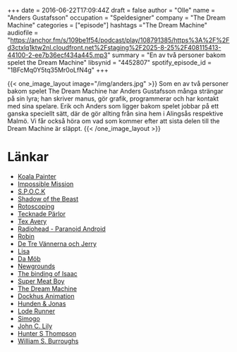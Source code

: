 +++
date = 2016-06-22T17:09:44Z
draft = false
author = "Olle"
name = "Anders Gustafsson"
occupation = "Speldesigner"
company = "The Dream Machine"
categories = ["episode"]
hashtags ="The Dream Machine"
audiofile = "https://anchor.fm/s/109be1f54/podcast/play/108791385/https%3A%2F%2Fd3ctxlq1ktw2nl.cloudfront.net%2Fstaging%2F2025-8-25%2F408115413-44100-2-ee7b36ecf434a445.mp3"
summary = "En av två personer bakom spelet the Dream Machine"
libsynid = "4452807"
spotify_episode_id = "1BFcMq0Y5tq35Mr0oLfN4g"
+++

{{< one_image_layout image="/img/anders.jpg" >}}
Som en av två personer bakom spelet The Dream Machine har Anders
Gustafsson många strängar på sin lyra; han skriver manus, gör grafik,
programmerar och har kontakt med sina spelare. Erik och Anders som
ligger bakom spelet jobbar på ett ganska speciellt sätt, där de gör
allting från sina hem i Alingsås respektive Malmö. Vi får också höra om vad som kommer efter
att sista delen till the Dream Machine är släppt.
{{< /one_image_layout >}}

# Länkar
* [Koala Painter](https://en.wikipedia.org/wiki/KoalaPad)
* [Impossible Mission](https://www.youtube.com/watch?v=ivHFP3dJAkM)
* [S.P.O.C.K](https://en.wikipedia.org/wiki/S.P.O.C.K)
* [Shadow of the Beast](https://www.youtube.com/watch?v=w6Osnolfxqw)
* [Rotoscoping](https://en.wikipedia.org/wiki/Rotoscoping)
* [Tecknade Pärlor](https://www.youtube.com/watch?v=CgYsbVog8AA)
* [Tex Avery](https://en.wikipedia.org/wiki/Tex_Avery)
* [Radiohead - Paranoid Android](https://www.youtube.com/watch?v=sPLEbAVjiLA)
* [Robin](https://www.youtube.com/watch?v=8u_HODSndmM)
* [De Tre Vännerna och Jerry](https://www.youtube.com/watch?v=DQejXOwW10U&list=PLXHbxI1PqPHxagpKVCNx4XRM5R_l53DVm)
* [Lisa](https://www.youtube.com/watch?v=lwVMHq4Aj2Y)
* [Da Möb](https://www.youtube.com/watch?v=lwVMHq4Aj2Y)
* [Newgrounds](http://www.newgrounds.com/)
* [The binding of Isaac](https://www.youtube.com/watch?v=27Le3kOOFQk)
* [Super Meat Boy](https://www.youtube.com/watch?v=snaionoxjos)
* [The Dream Machine](https://www.youtube.com/watch?v=-yo3bYLt_hw)
* [Dockhus Animation](http://dockhusanimation.com/)
* [Hunden & Jonas](https://www.youtube.com/watch?v=x_ewpvexTQ8)
* [Lode Runner](https://www.youtube.com/watch?v=dngd53hktjI)
* [Simogo](http://simogo.com/)
* [John C. Lily](https://en.wikipedia.org/wiki/John_C._Lilly)
* [Hunter S Thompson](https://en.wikipedia.org/wiki/Hunter_S._Thompson)
* [William S. Burroughs](https://en.wikipedia.org/wiki/William_S._Burroughs)
